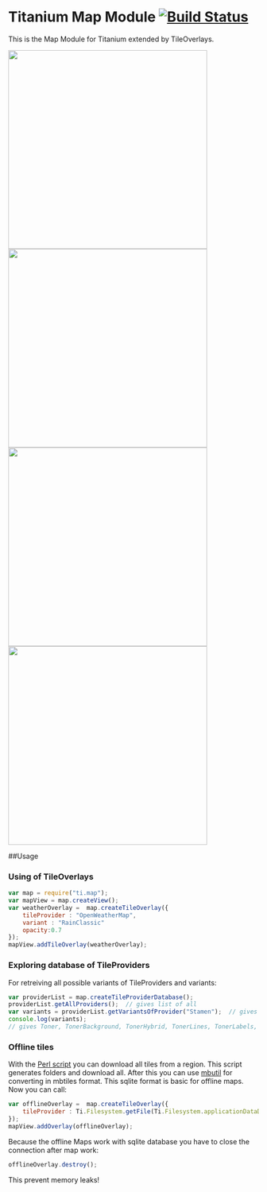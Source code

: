 # Titanium Map Module [![Build Status](https://travis-ci.org/appcelerator-modules/ti.map.svg)](https://travis-ci.org/appcelerator-modules/ti.map)

This is the Map Module for Titanium extended by TileOverlays. 


<img src="https://raw.githubusercontent.com/AppWerft/ti.map/master/screens/Screenshot_20170219-112425.png" width=400 /> <img src="https://raw.githubusercontent.com/AppWerft/ti.map/master/screens/Screenshot_20170219-112805.png" width=400 /> 
<img src="https://raw.githubusercontent.com/AppWerft/ti.map/master/screens/Screenshot_20170219-114755.png" width=400 /> <img src="https://raw.githubusercontent.com/AppWerft/ti.map/master/screens/osmsea.png" width=400 />


##Usage
### Using of TileOverlays
```javascript
var map = require("ti.map");
var mapView = map.createView();
var weatherOverlay =  map.createTileOverlay({
    tileProvider : "OpenWeatherMap",
    variant : "RainClassic"
    opacity:0.7
});
mapView.addTileOverlay(weatherOverlay);
```
### Exploring database of TileProviders
For retreiving all possible variants of TileProviders and variants:
```javascript
var providerList = map.createTileProviderDatabase();
providerList.getAllProviders();  // gives list of all
var variants = providerList.getVariantsOfProvider("Stamen");  // gives list of all variants
console.log(variants);
// gives Toner, TonerBackground, TonerHybrid, TonerLines, TonerLabels, TonerLite, Watercolor
```

### Offline tiles

With the [Perl script](http://search.cpan.org/~rotkraut/Geo-OSM-Tiles-0.01/downloadosmtiles.pl) you can download all tiles from a region. This script generates folders and download all. After this you can use [mbutil](https://github.com/mapbox/mbutil/) for converting in mbtiles format. This sqlite format is basic for offline maps. Now you can call:
```javascript
var offlineOverlay =  map.createTileOverlay({
    tileProvider : Ti.Filesystem.getFile(Ti.Filesystem.applicationDataDirectory,"germany.mbtiles").nativePath,
});
mapView.addOverlay(offlineOverlay);
```

Because the offline Maps work with sqlite database you have to close the connection after map work:

```javascript
offlineOverlay.destroy();
```
This prevent memory leaks!

